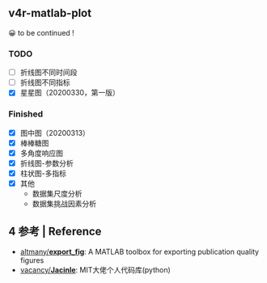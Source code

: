 ## v4r-matlab-plot

😀 to be continued !

### TODO

- [ ] 折线图不同时间段
- [ ] 折线图不同指标
- [x] 星星图（20200330，第一版）

### Finished

- [x] 图中图（20200313）
- [x] 棒棒糖图
- [x] 多角度响应图
- [x] 折线图-参数分析
- [x] 柱状图-多指标
- [x] 其他
  - 数据集尺度分析
  - 数据集挑战因素分析

## 4 参考 | Reference

- [altmany/**export_fig**](https://github.com/altmany/export_fig): A MATLAB toolbox for exporting publication quality figures
- [vacancy/**Jacinle**](https://github.com/vacancy/Jacinle): MIT大佬个人代码库(python)
